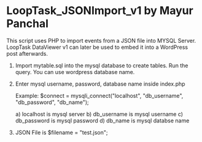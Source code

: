 # LoopTask_JSONImport_v1 by Mayur Panchal

This script uses PHP to import events from a JSON file into MYSQL Server.
LoopTask DataViewer v1 can later be used to embed it into a WordPress post afterwards. 

1) Import mytable.sql into the mysql database to create tables. Run the query. You can use wordpress database name.

2) Enter mysql username, password, database name inside index.php

   Example: $connect = mysqli_connect("localhost", "db_username", "db_password", "db_name");

   a) localhost is mysql server
   b) db_username is mysql username
   c) db_password is mysql password
   d) db_name is mysql databse name

3) JSON File is $filename = "test.json";
	
